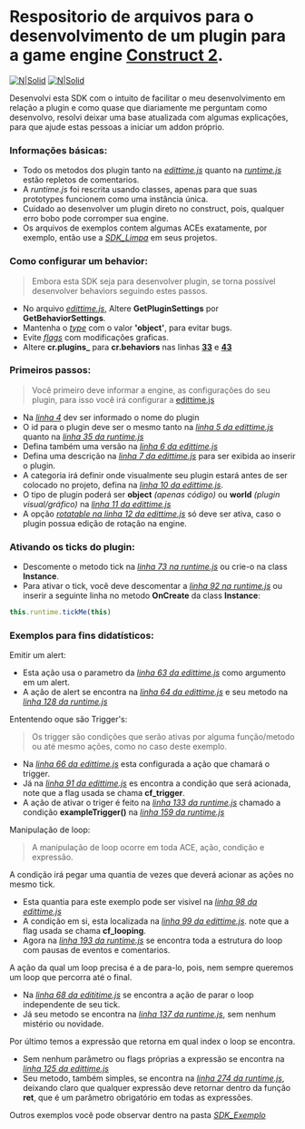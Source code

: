 # Respositorio de arquivos para o desenvolvimento de um plugin para a game engine [Construct 2](https://www.construct.net/en/construct-2/download).

[![N|Solid](https://cdn.discordapp.com/attachments/631607183301148672/724397007170568313/paypal.png)](https://www.paypal.com/cgi-bin/webscr?cmd=_donations&business=fabinhoec2210@gmail.com&item_name=F%C3%A1bio&currency_code=BRL)  [![N|Solid](https://cdn.discordapp.com/attachments/631607183301148672/724397005543178270/picpay.png)](https://app.picpay.com/user/smuu)

Desenvolvi esta SDK com o intuito de facilitar o meu desenvolvimento em relação a plugin e como quase que diariamente me perguntam como desenvolvo, resolvi deixar uma base atualizada com algumas explicações, para que ajude estas pessoas a iniciar um addon próprio.

### Informações básicas:
- Todo os metodos dos plugin tanto na [*edittime.js*](/SDK_Exemplo/edittime.js) quanto na [*runtime.js*](/SDK_Exemplo/runtime.js) estão repletos de comentarios.
- A *runtime.js* foi rescrita usando classes, apenas para que suas prototypes funcionem como uma instância única.
- Cuidado ao desenvolver um plugin direto no construct, pois, qualquer erro bobo pode corromper sua engine.
- Os arquivos de exemplos contem algumas ACEs exatamente, por exemplo, então use a [*SDK_Limpa*](/SDK_Limpa) em seus projetos.

### Como configurar um behavior:
> Embora esta SDK seja para desenvolver plugin, se torna possível desenvolver behaviors seguindo estes passos.
- No arquivo [*edittime.js*](/SDK_Exemplo/edittime.js#L2), Altere **GetPluginSettings** por **GetBehaviorSettings**.
- Mantenha o [*type*](/SDK_Exemplo/edittime.js#L11) com o valor **'object'**, para evitar bugs.
- Evite [*flags*](/SDK_Exemplo/edittime.js#L13) com modificações graficas.
- Altere **cr.plugins_** para **cr.behaviors** nas linhas [**33**](/SDK_Exemplo/runtime.js#L33) e [**43**](/SDK_Exemplo/runtime.js#L43)

### Primeiros passos:
> Você primeiro deve informar a engine, as configurações do seu plugin, para isso você irá configurar a [edittime.js](/SDK_Exemplo/edittime.js)
- Na [*linha 4*](/SDK_Exemplo/edittime.js#L4) dev ser informado o nome do plugin
- O id para o plugin deve ser o mesmo tanto na [*linha 5 da edittime.js*](/SDK_Exemplo/edittime.js#L5) quanto na [*linha 35 da runtime.js*](/SDK_Exemplo/runtime.js#L35)
- Defina também uma versão na [*linha 6 da edittime.js*](/SDK_Exemplo/edittime.js#L6)
- Defina uma descrição na [*linha 7 da edittime.js*](/SDK_Exemplo/edittime.js#L7) para ser exibida ao inserir o plugin.
- A categoria irá definir onde visualmente seu plugin estará antes de ser colocado no projeto, defina na [*linha 10 da edittime.js*](/SDK_Exemplo/edittime.js#L10).
- O tipo de plugin poderá ser **object** *(apenas código)* ou **world** *(plugin visual/gráfico)* na [*linha 11 da edittime.js*](/SDK_Exemplo/edittime.js#L11)
- A opção [*rotatable na linha 12 da edittime.js*](/SDK_Exemplo/edittime.js#L12) só deve ser ativa, caso o plugin possua edição de rotação na engine.

### Ativando os ticks do plugin:
- Descomente o metodo tick na [*linha 73 na runtime.js*](/SDK_Exemplo/runtime.js#L73) ou crie-o na class  **Instance**.
- Para ativar o tick, você deve descomentar a [*linha 92 na runtime.js*](/SDK_Exemplo/runtime.js#L92) ou inserir a seguinte linha no metodo **OnCreate** da class **Instance**:
```js
this.runtime.tickMe(this)
``` 

### Exemplos para fins didatísticos:
Emitir um alert:
- Esta ação usa o parametro da [*linha 63 da edittime.js*](/SDK_Exemplo/edittime.js#L64) como argumento em um alert.
- A ação de alert se encontra na [*linha 64 da edittime.js*](/SDK_Exemplo/edittime.js#L64) e seu metodo na [*linha 128 da runtime.js*](/SDK_Exemplo/runtime.js#L128)

Ententendo oque são Trigger's:
> Os trigger são condições que serão ativas por alguma função/metodo ou até mesmo ações, como no caso deste exemplo.
- Na [*linha 66 da edittime.js*](/SDK_Exemplo/edittime.js#L66) esta configurada a ação que chamará o trigger.
- Já na [*linha 91 da edittime.js*](/SDK_Exemplo/edittime.js#L91) es encontra a condição que será acionada, note que a flag usada se chama **cf_trigger**.
- A ação de ativar o triger é feito na [*linha 133 da runtime.js*](/SDK_Exemplo/runtime.js#L133) chamado a condição **exampleTrigger()** na [*linha 159 da runtime.js*](/SDK_Exemplo/runtime.js#L159)

Manipulação de loop:
> A manipulação de loop ocorre em toda ACE, ação, condição e expressão.

A condição irá pegar uma quantia de vezes que deverá acionar as ações no mesmo tick.
- Esta quantia para este exemplo pode ser visivel na [*linha 98 da edittime.js*](/SDK_Exemplo/edittime.js#L98)
- A condição em si, esta localizada na [*linha 99 da edittime.js*](/SDK_Exemplo/edittime.js#L99). note que a flag usada se chama **cf_looping**.
- Agora na [*linha 193 da runtime.js*](/SDK_Exemplo/runtime.js#L193) se encontra toda a estrutura do loop com pausas de eventos e comentarios.

A ação da qual um loop precisa é a de para-lo, pois, nem sempre queremos um loop que percorra até o final.
- Na [*linha 68 da edititime.js*](/SDK_Exemplo/edittime.js#L68) se encontra a ação de parar o loop independente de seu tick.
- Já seu metodo se encontra na [*linha 137 da runtime.js*](/SDK_Exemplo/runtime.js#L137), sem nenhum mistério ou novidade.

Por último temos a expressão que retorna em qual index o loop se encontra.
- Sem nenhum parâmetro ou flags próprias a expressão se encontra na [*linha 125 da edittime.js*](/SDK_Exemplo/edittime.js#L125)
- Seu metodo, também simples, se encontra na [*linha 274 da runtime.js*](/SDK_Exemplo/runtime.js#L274), deixando claro que qualquer expressão deve retornar dentro da função **ret**, que é um parâmetro obrigatório em todas as expressões.

Outros exemplos você pode observar dentro na pasta [*SDK_Exemplo*](/SDK_Exemplo)
